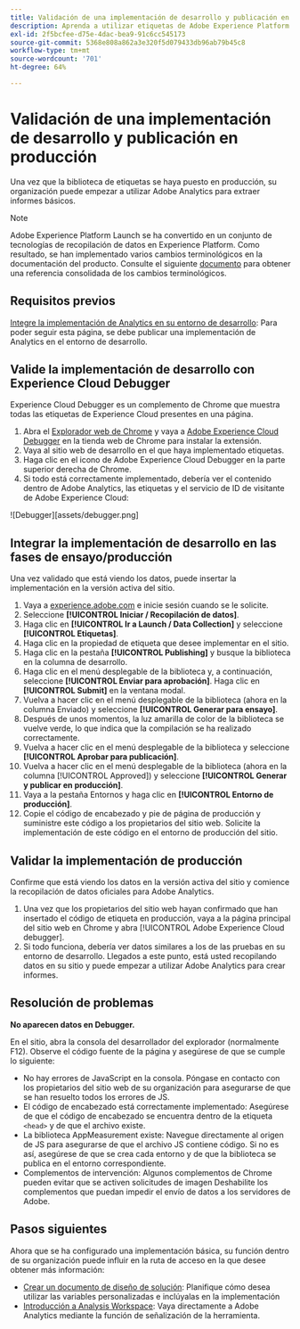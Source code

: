 ```yaml
---
title: Validación de una implementación de desarrollo y publicación en producción
description: Aprenda a utilizar etiquetas de Adobe Experience Platform para implementar Adobe Analytics en su entorno de producción.
exl-id: 2f5bcfee-d75e-4dac-bea9-91c6cc545173
source-git-commit: 5368e808a862a3e320f5d079433db96ab79b45c8
workflow-type: tm+mt
source-wordcount: '701'
ht-degree: 64%

---
```


# Validación de una implementación de desarrollo y publicación en producción

Una vez que la biblioteca de etiquetas se haya puesto en producción, su organización puede empezar a utilizar Adobe Analytics para extraer informes básicos.

>[!NOTE]
>Adobe Experience Platform Launch se ha convertido en un conjunto de tecnologías de recopilación de datos en Experience Platform. Como resultado, se han implementado varios cambios terminológicos en la documentación del producto. Consulte el siguiente [documento](https://experienceleague.adobe.com/docs/experience-platform/tags/term-updates.html?lang=en) para obtener una referencia consolidada de los cambios terminológicos.

## Requisitos previos

[Integre la implementación de Analytics en su entorno de desarrollo](deploy-dev.md): Para poder seguir esta página, se debe publicar una implementación de Analytics en el entorno de desarrollo.

## Valide la implementación de desarrollo con Experience Cloud Debugger

Experience Cloud Debugger es un complemento de Chrome que muestra todas las etiquetas de Experience Cloud presentes en una página.

1. Abra el [Explorador web de Chrome](https://www.google.com/intl/es/chrome/) y vaya a [Adobe Experience Cloud Debugger](https://chrome.google.com/webstore/detail/adobe-experience-cloud-de/ocdmogmohccmeicdhlhhgepeaijenapj) en la tienda web de Chrome para instalar la extensión.
2. Vaya al sitio web de desarrollo en el que haya implementado etiquetas.
3. Haga clic en el icono de Adobe Experience Cloud Debugger en la parte superior derecha de Chrome.
4. Si todo está correctamente implementado, debería ver el contenido dentro de Adobe Analytics, las etiquetas y el servicio de ID de visitante de Adobe Experience Cloud:

![Debugger][assets/debugger.png]

## Integrar la implementación de desarrollo en las fases de ensayo/producción

Una vez validado que está viendo los datos, puede insertar la implementación en la versión activa del sitio.

1. Vaya a [experience.adobe.com](https://experience.adobe.com) e inicie sesión cuando se le solicite.
1. Seleccione **[!UICONTROL Iniciar / Recopilación de datos]**.
1. Haga clic en **[!UICONTROL Ir a Launch / Data Collection]** y seleccione **[!UICONTROL Etiquetas]**.
1. Haga clic en la propiedad de etiqueta que desee implementar en el sitio.
1. Haga clic en la pestaña **[!UICONTROL Publishing]** y busque la biblioteca en la columna de desarrollo.
1. Haga clic en el menú desplegable de la biblioteca y, a continuación, seleccione **[!UICONTROL Enviar para aprobación]**. Haga clic en **[!UICONTROL Submit]** en la ventana modal.
1. Vuelva a hacer clic en el menú desplegable de la biblioteca (ahora en la columna Enviado) y seleccione **[!UICONTROL Generar para ensayo]**.
1. Después de unos momentos, la luz amarilla de color de la biblioteca se vuelve verde, lo que indica que la compilación se ha realizado correctamente.
1. Vuelva a hacer clic en el menú desplegable de la biblioteca y seleccione **[!UICONTROL Aprobar para publicación]**.
1. Vuelva a hacer clic en el menú desplegable de la biblioteca (ahora en la columna [!UICONTROL Approved]) y seleccione **[!UICONTROL Generar y publicar en producción]**.
1. Vaya a la pestaña Entornos y haga clic en **[!UICONTROL Entorno de producción]**.
1. Copie el código de encabezado y pie de página de producción y suministre este código a los propietarios del sitio web. Solicite la implementación de este código en el entorno de producción del sitio.

## Validar la implementación de producción

Confirme que está viendo los datos en la versión activa del sitio y comience la recopilación de datos oficiales para Adobe Analytics.

1. Una vez que los propietarios del sitio web hayan confirmado que han insertado el código de etiqueta en producción, vaya a la página principal del sitio web en Chrome y abra [!UICONTROL Adobe Experience Cloud debugger].
2. Si todo funciona, debería ver datos similares a los de las pruebas en su entorno de desarrollo. Llegados a este punto, está usted recopilando datos en su sitio y puede empezar a utilizar Adobe Analytics para crear informes.

## Resolución de problemas

**No aparecen datos en Debugger.**

En el sitio, abra la consola del desarrollador del explorador (normalmente F12). Observe el código fuente de la página y asegúrese de que se cumple lo siguiente:

* No hay errores de JavaScript en la consola. Póngase en contacto con los propietarios del sitio web de su organización para asegurarse de que se han resuelto todos los errores de JS.
* El código de encabezado está correctamente implementado: Asegúrese de que el código de encabezado se encuentra dentro de la etiqueta `<head>` y de que el archivo existe.
* La biblioteca AppMeasurement existe: Navegue directamente al origen de JS para asegurarse de que el archivo JS contiene código. Si no es así, asegúrese de que se crea cada entorno y de que la biblioteca se publica en el entorno correspondiente.
* Complementos de intervención: Algunos complementos de Chrome pueden evitar que se activen solicitudes de imagen Deshabilite los complementos que puedan impedir el envío de datos a los servidores de Adobe.

## Pasos siguientes

Ahora que se ha configurado una implementación básica, su función dentro de su organización puede influir en la ruta de acceso en la que desee obtener más información:

* [Crear un documento de diseño de solución](../prepare/solution-design.md): Planifique cómo desea utilizar las variables personalizadas e inclúyalas en la implementación
* [Introducción a Analysis Workspace](/help/analyze/analysis-workspace/home.md): Vaya directamente a Adobe Analytics mediante la función de señalización de la herramienta.
